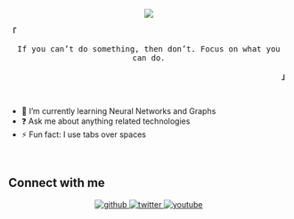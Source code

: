 

<p align="center">
<img src="http://readme-typing-svg.herokuapp.com/?size=30&color=ABE9B3&center=true&vCenter=true&lines=>%20Nillecs" />
 </p>

<p align="left"><b><samp>「</samp></b></p>
<p align='center'>
<samp>
   If you can’t do something, then don’t. Focus on what you can do. <br>
  </samp>
</p>
<p align="right"><b><samp>」</samp></b></p>
<br>

  

<!-- 🔭 I’m currently working on RION. A package manager for the X-FAB -->
- 🌱 I’m currently learning Neural Networks and Graphs  
- ❓ Ask me about anything related technologies  
- ⚡ Fun fact: I use tabs over spaces  
  

<br/>  

## Connect with me  
<div align="center">
<a href="https://github.com/Nillecs" target="_blank">
<img src=https://img.shields.io/badge/github-%2324292e.svg?&style=for-the-badge&logo=github&logoColor=white alt=github style="margin-bottom: 5px;" />
</a>
<a href="https://twitter.com/Nillecs" target="_blank">
<img src=https://img.shields.io/badge/twitter-%2300acee.svg?&style=for-the-badge&logo=twitter&logoColor=white alt=twitter style="margin-bottom: 5px;" />
</a>
<a href="https://www.youtube.com/channel/UCOmDQ7gU1VH2BpmWStgPIrA" target="_blank">
<img src=https://img.shields.io/badge/youtube-%23EE4831.svg?&style=for-the-badge&logo=youtube&logoColor=white alt=youtube style="margin-bottom: 5px;" />
</a>  
</div>  
  

<br/>  


<br/>  


